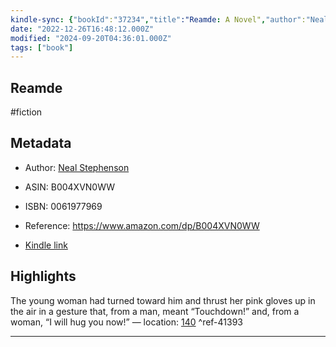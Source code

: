 ```yaml
---
kindle-sync: {"bookId":"37234","title":"Reamde: A Novel","author":"Neal Stephenson","asin":"B004XVN0WW","lastAnnotatedDate":"2019-03-31","bookImageUrl":"https://m.media-amazon.com/images/I/71VM4oRxfFL._SY160.jpg","highlightsCount":1}
date: "2022-12-26T16:48:12.000Z"
modified: "2024-09-20T04:36:01.000Z"
tags: ["book"]
---
```

## Reamde

#fiction

## Metadata

* Author: [Neal Stephenson](https://www.amazon.com/Neal-Stephenson/e/B000APS8L8/ref=dp_byline_cont_ebooks_1)

* ASIN: B004XVN0WW

* ISBN: 0061977969

* Reference: <https://www.amazon.com/dp/B004XVN0WW>

* [Kindle link](kindle://book?action=open&asin=B004XVN0WW)

## Highlights

The young woman had turned toward him and thrust her pink gloves up in the air in a gesture that, from a man, meant “Touchdown!” and, from a woman, “I will hug you now!” — location: [140](kindle://book?action=open&asin=B004XVN0WW&location=140) ^ref-41393

---

